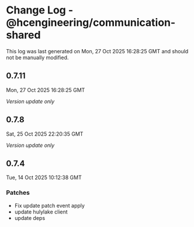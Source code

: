 # Change Log - @hcengineering/communication-shared

This log was last generated on Mon, 27 Oct 2025 16:28:25 GMT and should not be manually modified.

## 0.7.11
Mon, 27 Oct 2025 16:28:25 GMT

_Version update only_

## 0.7.8
Sat, 25 Oct 2025 22:20:35 GMT

_Version update only_

## 0.7.4
Tue, 14 Oct 2025 10:12:38 GMT

### Patches

- Fix update patch event apply
- update hulylake client
- update deps

